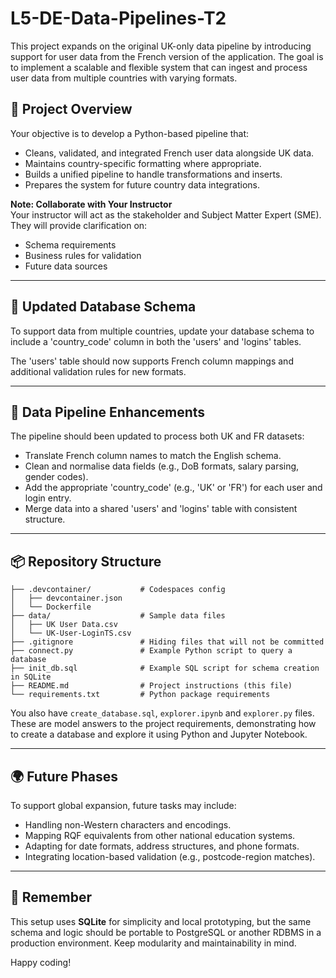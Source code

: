 # L5-DE-Data-Pipelines-T2

This project expands on the original UK-only data pipeline by introducing support for user data from the French version of the application. The goal is to implement a scalable and flexible system that can ingest and process user data from multiple countries with varying formats.

## 🚀 Project Overview

Your objective is to develop a Python-based pipeline that:
   - Cleans, validated, and integrated French user data alongside UK data.
   - Maintains country-specific formatting where appropriate.
   - Builds a unified pipeline to handle transformations and inserts.
   - Prepares the system for future country data integrations.

**Note: Collaborate with Your Instructor**  
 Your instructor will act as the stakeholder and Subject Matter Expert (SME). They will provide clarification on:
   - Schema requirements
   - Business rules for validation
   - Future data sources

---

## 🧱 Updated Database Schema

To support data from multiple countries, update your database schema to include a 'country_code' column in both the 'users' and 'logins' tables.

The 'users' table should now supports French column mappings and additional validation rules for new formats.

---

## 🔄 Data Pipeline Enhancements
The pipeline should been updated to process both UK and FR datasets:
- Translate French column names to match the English schema.
- Clean and normalise data fields (e.g., DoB formats, salary parsing, gender codes).
- Add the appropriate 'country_code' (e.g., 'UK' or 'FR') for each user and login entry.
- Merge data into a shared 'users' and 'logins' table with consistent structure.

---

## 📦 Repository Structure

```plaintext
├── .devcontainer/           # Codespaces config
│   ├── devcontainer.json
│   └── Dockerfile
├── data/                    # Sample data files
│   ├── UK User Data.csv
│   └── UK-User-LoginTS.csv
├── .gitignore               # Hiding files that will not be committed
├── connect.py               # Example Python script to query a database
├── init_db.sql              # Example SQL script for schema creation in SQLite
├── README.md                # Project instructions (this file)
└── requirements.txt         # Python package requirements
```

You also have `create_database.sql`, `explorer.ipynb` and `explorer.py` files. These are model answers to the project requirements, demonstrating how to create a database and explore it using Python and Jupyter Notebook.

---

## 🌍 Future Phases
To support global expansion, future tasks may include:
- Handling non-Western characters and encodings.
- Mapping RQF equivalents from other national education systems.
- Adapting for date formats, address structures, and phone formats.
- Integrating location-based validation (e.g., postcode-region matches).

---

## 🧠 Remember

This setup uses **SQLite** for simplicity and local prototyping, but the same schema and logic should be portable to PostgreSQL or another RDBMS in a production environment. Keep modularity and maintainability in mind.

Happy coding!
